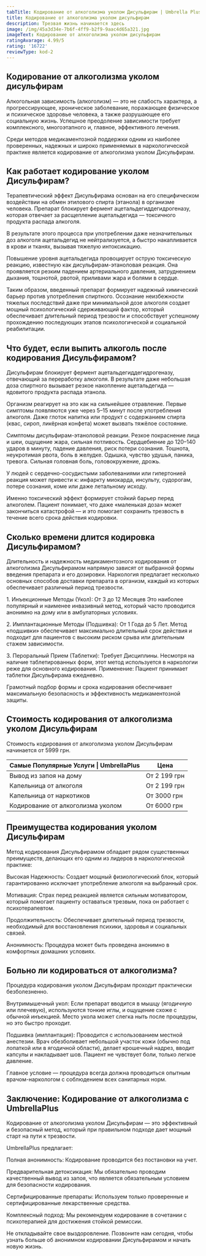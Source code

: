 ```yaml
---
tabTitle: Кодирование от алкоголизма уколом Дисульфирам | Umbrella Plus | От 2199 грн
title: Кодирование от алкоголизма уколом дисульфирам
description: Трезвая жизнь начинается здесь
image: /img/45a3d34e-7b6f-4ff9-b2f9-9aac4d65a321.jpg
imageText: Кодирование от алкоголизма уколом дисульфирам
ratingAvarage: 4.99/5
rating: '16722'
reviewType: kod-2
---
```


## Кодирование от алкоголизма уколом дисульфирам

Алкогольная зависимость (алкоголизм) — это не слабость характера, а прогрессирующее, хроническое заболевание, поражающее физическое и психическое здоровье человека, а также разрушающее его социальную жизнь. Успешное преодоление зависимости требует комплексного, многоэтапного и, главное, эффективного лечения.

Среди методов медикаментозной поддержки одним из наиболее проверенных, надежных и широко применяемых в наркологической практике является кодирование от алкоголизма уколом Дисульфирам.

## Как работает кодирование уколом Дисульфирам?

Терапевтический эффект Дисульфирама основан на его специфическом воздействии на обмен этилового спирта (этанола) в организме человека. Препарат блокирует фермент ацетальдегиддегидрогеназу, которая отвечает за расщепление ацетальдегида — токсичного продукта распада алкоголя.

В результате этого процесса при употреблении даже незначительных доз алкоголя ацетальдегид не нейтрализуется, а быстро накапливается в крови и тканях, вызывая тяжелую интоксикацию.

Повышение уровня ацетальдегида провоцирует острую токсическую реакцию, известную как дисульфирам-этаноловая реакция. Она проявляется резким падением артериального давления, затруднением дыхания, тошнотой, рвотой, приливами жара и болями в сердце.

Таким образом, введенный препарат формирует надежный химический барьер против употребления спиртного. Осознание неизбежности тяжелых последствий даже при минимальной дозе алкоголя создает мощный психологический сдерживающий фактор, который обеспечивает длительный период трезвости и способствует успешному прохождению последующих этапов психологической и социальной реабилитации.

## Что будет, если выпить алкоголь после кодирования Дисульфирамом?

Дисульфирам блокирует фермент ацетальдегиддегидрогеназу, отвечающий за переработку алкоголя. В результате даже небольшая доза спиртного вызывает резкое накопление ацетальдегида — ядовитого продукта распада этанола.

Организм реагирует на это как на сильнейшее отравление. Первые симптомы появляются уже через 5–15 минут после употребления алкоголя. Даже глоток напитка или продукт с содержанием спирта (квас, сироп, ликёрная конфета) может вызвать тяжёлое состояние.

Симптомы дисульфирам-этаноловой реакции. Резкое покраснение лица и шеи, ощущение жара, сильная потливость. Сердцебиение до 120–140 ударов в минуту, падение давления, риск потери сознания. Тошнота, неукротимая рвота, боль в желудке. Одышка, чувство удушья, паника, тревога. Сильная головная боль, головокружение, дрожь.

У людей с сердечно-сосудистыми заболеваниями или гипертонией реакция может привести к: инфаркту миокарда, инсульту, судорогам, потере сознания, коме или даже летальному исходу.

Именно токсический эффект формирует стойкий барьер перед алкоголем. Пациент понимает, что даже «маленькая доза» может закончиться катастрофой — и это помогает сохранить трезвость в течение всего срока действия кодировки.

## Сколько времени длится кодировка Дисульфирамом?

Длительность и надежность медикаментозного кодирования от алкоголизма Дисульфирамом напрямую зависят от выбранной формы введения препарата и его дозировки. Наркология предлагает несколько основных способов доставки препарата в организм, каждый из которых обеспечивает различный период трезвости.

1\. Инъекционные Методы (Укол): От 3 до 12 Месяцев Это наиболее популярный и наименее инвазивный метод, который часто проводится анонимно на дому или в амбулаторных условиях.

2\. Имплантационные Методы (Подшивка): От 1 Года до 5 Лет. Метод «подшивки» обеспечивает максимально длительный срок действия и подходит для пациентов с высоким риском срыва или длительным стажем зависимости.

3\. Пероральный Прием (Таблетки): Требует Дисциплины. Несмотря на наличие таблетированных форм, этот метод используется в наркологии реже для основного кодирования. Применение: Пациент принимает таблетки Дисульфирама ежедневно.

Грамотный подбор формы и срока кодирования обеспечивает максимальную безопасность и эффективность медикаментозной защиты.

## Стоимость кодирования от алкоголизма уколом Дисульфирам

Стоимость кодирования от алкоголизма уколом Дисульфирам начинается от 5999 грн.

| Самые Популярные Услуги \| UmbrellaPlus | Цена         |
| --------------------------------------- | ------------ |
| Вывод из запоя на дому                  | От 2 199 грн |
| Капельница от алкоголя                  | От 2 199 грн |
| Капельница от наркотиков                | От 3000 грн  |
| Кодирование от алкоголизма уколом       | От 6000 грн  |

## Преимущества кодирования уколом Дисульфирам

Метод кодирования Дисульфирамом обладает рядом существенных преимуществ, делающих его одним из лидеров в наркологической практике:

Высокая Надежность: Создает мощный физиологический блок, который гарантированно исключает употребление алкоголя на выбранный срок.

Мотивация: Страх перед реакцией является сильным мотиватором, который помогает пациенту оставаться трезвым, пока он работает с психотерапевтом.

Продолжительность: Обеспечивает длительный период трезвости, необходимый для восстановления психики, здоровья и социальных связей.

Анонимность: Процедура может быть проведена анонимно в комфортных домашних условиях.

## Больно ли кодироваться от алкоголизма?

Процедура кодирования уколом Дисульфирам проходит практически безболезненно.

Внутримышечный укол: Если препарат вводится в мышцу (ягодичную или плечевую), используются тонкие иглы, и ощущение схоже с обычной инъекцией. Место укола может слегка ныть после процедуры, но это быстро проходит.

Подшивка (имплантация): Проводится с использованием местной анестезии. Врач обезболивает небольшой участок кожи (обычно под лопаткой или в ягодичной области), делает крошечный надрез, вводит капсулы и накладывает шов. Пациент не чувствует боли, только легкое давление.

Главное условие — процедура всегда должна проводиться опытным врачом-наркологом с соблюдением всех санитарных норм.

## Заключение: Кодирование от алкоголизма с UmbrellaPlus

Кодирование от алкоголизма уколом Дисульфирам — это эффективный и безопасный метод, который при правильном подходе дает мощный старт на пути к трезвости.

UmbrellaPlus предлагает:

Полная анонимность: Кодирование проводится без постановки на учет.

Предварительная детоксикация: Мы обязательно проводим качественный вывод из запоя, что является обязательным условием для безопасности кодирования.

Сертифицированные препараты: Используем только проверенные и сертифицированные лекарственные средства.

Комплексный подход: Мы рекомендуем кодирование в сочетании с психотерапией для достижения стойкой ремиссии.

Не откладывайте свое выздоровление. Позвоните нам сегодня, чтобы узнать больше об анонимном кодировании Дисульфирамом и начать новую жизнь.
